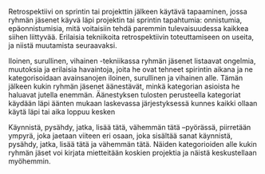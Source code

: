 Retrospektiivi on sprintin tai projekttin jälkeen käytävä tapaaminen, jossa ryhmän jäsenet käyvä läpi projektin tai sprintin tapahtumia: 
onnistumia, epäonnistumisia, mitä voitaisiin tehdä paremmin tulevaisuudessa kaikkea siihen liittyvää. 
Erilaisia tekniikoita retrospektiivin toteuttamiseen on useita, ja niistä muutamista seuraavaksi.

Iloinen, surullinen, vihainen -tekniikassa ryhmän jäsenet listaavat ongelmia, muutoksia ja erilaisia havaintoja, 
joita he ovat tehneet spirintin aikana ja ne kategorisoidaan avainsanojen iloinen, surullinen ja vihainen alle. 
Tämän jälkeen kukin ryhmän jäsenet äänestävät, minkä kategorian asioista he haluavat jutella enemmän. 
Äänestyksen tulosten perusteella kategoriat käydään läpi äänten mukaan laskevassa järjestyksessä kunnes kaikki ollaan käytä läpi tai aika loppuu kesken

Käynnistä, pysähdy, jatka, lisää tätä, vähemmän tätä –pyörässä, piirretään ympyrä, joka jaetaan viiteen eri osaan, 
joka sisältää sanat käynnistä, pysähdy, jatka, lisää tätä ja vähemmän tätä. Näiden kategorioiden alle kukin ryhmän jäset voi kirjata 
mietteitään koskien projektia ja näistä keskustellaan myöhemmin.
